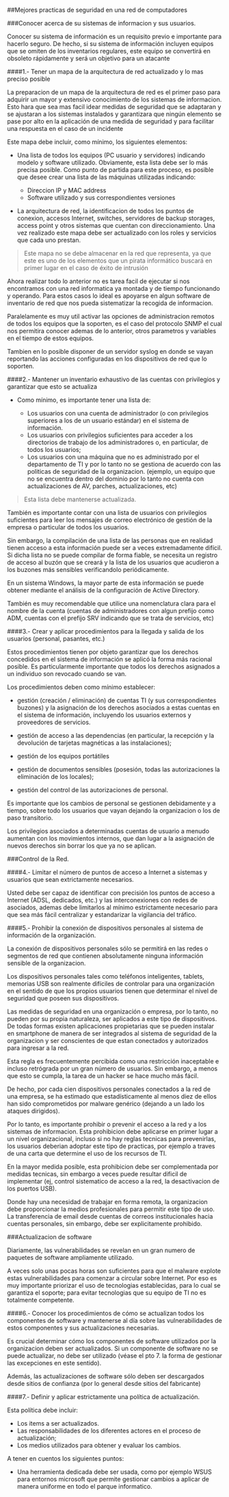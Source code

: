 ##Mejores practicas de seguridad en una red de computadores

###Conocer acerca de su sistemas de informacion y sus usuarios.

Conocer su sistema de información es un requisito previo e importante para hacerlo seguro. De hecho, si su sistema de información incluyen equipos que se omiten de los inventarios regulares, este equipo se convertirá en obsoleto rápidamente y será un objetivo para un atacante

####1.- Tener un mapa de la arquitectura de red actualizado y lo mas preciso posible

La preparacion de un mapa de la arquitectura de red es el primer paso para adquirir un mayor y extensivo conocimiento 
de los sistemas de informacion. Esto hara que sea mas facil idear medidas de seguridad que se adaptaran y se ajustaran a los sistemas instalados y garantizara que ningún elemento se pase por alto en la aplicación de una medida de seguridad y para facilitar una respuesta en el caso de un incidente

Este mapa debe incluir, como mínimo, los siguientes elementos:

  - Una lista de todos los equipos (PC usuario y servidores) indicando modelo y software utilizado. Obviamente, esta lista debe ser lo más precisa posible. Como punto de partida para este proceso, es posible que desee crear una lista de las máquinas utilizadas indicando:
   
    - Direccion IP y MAC address
    - Software utilizado y sus correspondientes versiones

  - La arquitectura de red, la identificacion de todos los puntos de conexion, accesos Internet, switches, servidores de backup
  storages, access point y otros sistemas que cuentan con direccionamiento. Una vez realizado este mapa debe ser actualizado con los roles y servicios que cada uno prestan.
  
> Este mapa no se debe almacenar en la red que representa, ya que este es uno de los elementos que un pirata informático buscará  en primer lugar en el caso de éxito de intrusión
  
Ahora realizar todo lo anterior no es tarea facil de ejecutar si nos encontramos con una red informatica ya montada y de tiempo funcionando y operando. Para estos casos lo ideal es apoyarse en algun software de inventario de red que nos pueda sistematizar la recogida de informacion.

Paralelamente es muy util activar las opciones de administracion remotos de todos los equipos que la soporten, es el caso del protocolo SNMP el cual nos permitira conocer ademas de lo anterior, otros parametros y variables en el tiempo de estos equipos.

Tambien en lo posible disponer de un servidor syslog en donde se vayan reportando las acciones configuradas en los dispositivos de red que lo soporten.

####2.- Mantener un inventario exhaustivo de las cuentas con privilegios y garantizar que esto se actualiza

- Como mínimo, es importante tener una lista de:

  - Los usuarios con una cuenta de administrador (o con privilegios superiores a los de un usuario estándar) en el sistema de información.
  - Los usuarios con privilegios suficientes para acceder a los directorios de trabajo de los administradores o, en particular, de todos los usuarios;
  - Los usuarios con una máquina que no es administrado por el departamento de TI y por lo tanto no se gestiona de acuerdo con las politicas de seguridad de la organizacion. (ejemplo, un equipo que no se encuentra dentro del dominio por lo tanto no cuenta con actualizaciones de AV, parches, actualizaciones, etc)
  
> Esta lista debe mantenerse actualizada.

También es importante contar con una lista de usuarios con privilegios suficientes para leer los mensajes de correo electrónico de gestión de la empresa o particular de todos los usuarios. 

Sin embargo, la compilación de una lista de las personas que en realidad tienen acceso a esta información puede ser a veces extremadamente difícil. Si dicha lista no se puede compilar de forma fiable, se necesita un registro de acceso al buzón que se creará y la lista de los usuarios que acudieron a los buzones más sensibles verificandolo periódicamente.

En un sistema Windows, la mayor parte de esta información se puede obtener mediante el análisis de la configuración de Active Directory.

También es muy recomendable que utilice una nomenclatura clara para el nombre de la cuenta (cuentas de administradores con algun prefijo como ADM, cuentas con el prefijo SRV indicando que se trata de servicios, etc)
  
####3.- Crear y aplicar procedimientos para la llegada y salida de los usuarios (personal, pasantes, etc.)


Estos procedimientos tienen por objeto garantizar que los derechos concedidos en el sistema de información se aplicó la forma más racional posible. Es particularmente importante que todos los derechos asignados a un individuo son revocado cuando se van. 

Los procedimientos deben como mínimo establecer:

  - gestión (creación / eliminación) de cuentas TI  (y sus correspondientes buzones) y la asignación de los derechos asociados a estas cuentas en el sistema de información, incluyendo los usuarios externos y proveedores de servicios.

  - gestión de acceso a las dependencias (en particular, la recepción y la devolución de tarjetas magnéticas a las instalaciones);

  - gestión de los equipos portátiles

  - gestión de documentos sensibles (posesión, todas las autorizaciones la eliminación de los locales);

  - gestión del control de las autorizaciones de personal.

Es importante que los cambios de personal se gestionen debidamente y a tiempo, sobre todo los usuarios que vayan dejando la organizacion o los de paso transitorio.

Los privilegios asociados a determinadas cuentas de usuario a menudo aumentan con los movimientos internos, que dan lugar a la asignación de nuevos derechos sin borrar los que ya no se aplican.

###Control de la Red.

####4.- Limitar el número de puntos de acceso a Internet a sistemas y usuarios que sean extrictamente necesarios.

Usted debe ser capaz de identificar con precisión los puntos de acceso a Internet (ADSL, dedicados, etc.) y las interconexiones con redes de asociados, ademas debe limitarlos al mínimo estrictamente necesario para que sea más fácil centralizar y estandarizar la vigilancia del tráfico.

####5.- Prohibir la conexión de dispositivos personales al sistema de información de la organización.

La conexión de dispositivos personales sólo se permitirá en las redes o segmentos de red que contienen absolutamente ninguna información sensible de la organizacion.

Los dispositivos personales tales como teléfonos inteligentes, tablets, memorias USB son realmente difíciles de controlar para una organización en el sentido de que los propios usuarios tienen que  determinar el nivel de seguridad que poseen sus dispositivos.

Las medidas de seguridad en una organización o empresa, por lo tanto, no pueden por su propia naturaleza, ser aplicados a este tipo de dispositivos. De todas formas existen aplicaciones propietarias que se pueden instalar en smartphone de manera de ser integrados al sistema de seguridad de la organizacion y ser conscientes de que estan conectados y autorizados para ingresar a la red.

Esta regla es frecuentemente percibida como una restricción inaceptable e incluso retrógrada por un gran número de usuarios. Sin embargo, a menos que esto se cumpla, la tarea de un hacker se hace  mucho más fácil. 

De hecho, por cada cien dispositivos personales conectados a la red de una empresa, se ha estimado que estadísticamente al menos diez de ellos han sido comprometidos por malware genérico (dejando a un lado los ataques dirigidos).

Por lo tanto, es importante prohibir o prevenir el acceso a la red y a los sistemas de informacion. Esta prohibicion debe aplicarse en primer lugar a un nivel organizacional, incluso si no hay reglas tecnicas para prevenirlas, los usuarios deberian adoptar este tipo de practicas, por ejemplo a traves de una carta que determine el uso de los recursos de TI.

En la mayor medida posible, esta prohibicion debe ser complementada por medidas tecnicas, sin embargo a veces puede resultar dificil de implementar (ej, control sistematico de acceso a la red, la desactivacion de los puertos USB).

Donde hay una necesidad de trabajar en forma remota, la organizacion debe proporcionar la medios profesionales para permitir este tipo de uso. La transferencia de email desde cuentas de correos institucionales hacia cuentas personales, sin embargo, debe ser explicitamente prohibido.

###Actualizacion de software

Diariamente, las vulnerabilidades se revelan en un gran numero de paquetes de software ampliamente utilizado.

A veces solo unas pocas horas son suficientes para que el malware explote estas vulnerabilidades para comenzar a circular sobre Internet. Por eso es muy importante priorizar el uso de tecnologias establecidas, para lo cual se garantiza el soporte; para evitar tecnologias que su equipo de TI no es totalmente competente. 

####6.- Conocer los procedimientos de cómo se actualizan todos los componentes de software y mantenerse al día sobre las vulnerabilidades de estos componentes y sus actualizaciones necesarias.

Es crucial determinar cómo los componentes de software utilizados por la organizacion deben ser actualizados. Si un componente de software no se puede actualizar, no debe ser utilizado (véase el pto 7. la forma de gestionar las excepciones en este sentido).

Además, las actualizaciones de software sólo deben ser descargados desde sitios de confianza (por lo general desde sitios del fabricante)

####7.- Definir y aplicar estrictamente una política de actualización.

Esta política debe incluir:
  - Los items a ser actualizados.
  - Las responsabilidades de los diferentes actores en el proceso de actualización;
  - Los medios utilizados para obtener y evaluar los cambios.

A tener en cuentos los siguientes puntos:

  - Una herramienta dedicada debe ser usada, como por ejemplo WSUS para entornos microsoft que permite gestionar cambios a aplicar de manera uniforme en todo el parque informatico.





